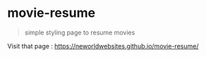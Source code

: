 # movie-resume

  > simple styling page to resume movies

Visit that page : https://neworldwebsites.github.io/movie-resume/
